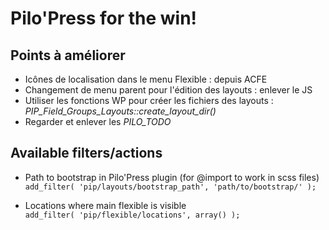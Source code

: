 # Pilo'Press for the win!

## Points à améliorer

- Icônes de localisation dans le menu Flexible : depuis ACFE
- Changement de menu parent pour l'édition des layouts : enlever le JS
- Utiliser les fonctions WP pour créer les fichiers des layouts : _PIP_Field_Groups_Layouts::create_layout_dir()_
- Regarder et enlever les _PILO_TODO_


## Available filters/actions

- Path to bootstrap in Pilo'Press plugin (for @import to work in scss files)  
`add_filter( 'pip/layouts/bootstrap_path', 'path/to/bootstrap/' );`

- Locations where main flexible is visible  
`add_filter( 'pip/flexible/locations', array() );`
